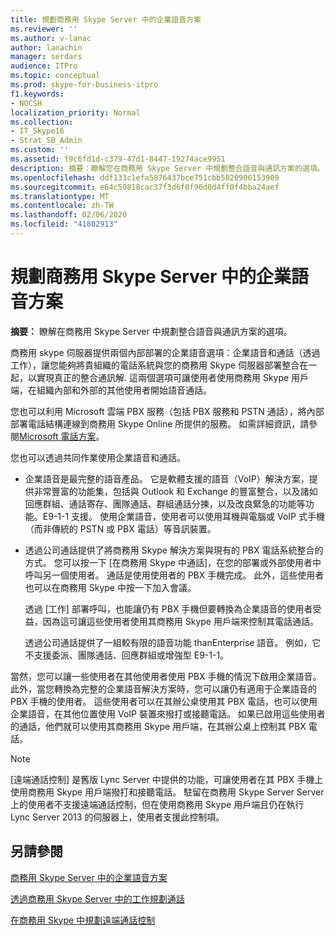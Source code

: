 ```yaml
---
title: 規劃商務用 Skype Server 中的企業語音方案
ms.reviewer: ''
ms.author: v-lanac
author: lanachin
manager: serdars
audience: ITPro
ms.topic: conceptual
ms.prod: skype-for-business-itpro
f1.keywords:
- NOCSH
localization_priority: Normal
ms.collection:
- IT_Skype16
- Strat_SB_Admin
ms.custom: ''
ms.assetid: f9c6fd1d-c379-47d1-8447-19274ace9951
description: 摘要：瞭解您在商務用 Skype Server 中規劃整合語音與通訊方案的選項。
ms.openlocfilehash: ddf133c1efa5876437bce751cbb5020906153909
ms.sourcegitcommit: e64c50818cac37f3d6f0f96d0d4ff0f4bba24aef
ms.translationtype: MT
ms.contentlocale: zh-TW
ms.lasthandoff: 02/06/2020
ms.locfileid: "41802913"
---
```

# <a name="plan-your-enterprise-voice-solution-in-skype-for-business-server"></a>規劃商務用 Skype Server 中的企業語音方案
 
**摘要：** 瞭解在商務用 Skype Server 中規劃整合語音與通訊方案的選項。
  
商務用 skype 伺服器提供兩個內部部署的企業語音選項：企業語音和通話（透過工作），讓您能夠將貴組織的電話系統與您的商務用 Skype 伺服器部署整合在一起，以實現真正的整合通訊解. 這兩個選項可讓使用者使用商務用 Skype 用戶端，在組織內部和外部的其他使用者開始語音通話。
  
您也可以利用 Microsoft 雲端 PBX 服務（包括 PBX 服務和 PSTN 通話），將內部部署電話結構連線到商務用 Skype Online 所提供的服務。 如需詳細資訊，請參閱[Microsoft 電話方案](https://docs.microsoft.com/SkypeForBusiness/hybrid/msft-telephony-solutions)。
  
您也可以透過共同作業使用企業語音和通話。
  
- 企業語音是最完整的語音產品。 它是軟體支援的語音（VoIP）解決方案，提供非常豐富的功能集，包括與 Outlook 和 Exchange 的豐富整合，以及諸如回應群組、通話寄存、團隊通話、群組通話分揀，以及改良緊急的功能等功能。E9-1-1 支援。 使用企業語音，使用者可以使用耳機與電腦或 VoIP 式手機（而非傳統的 PSTN 或 PBX 電話）等音訊裝置。
    
- 透過公司通話提供了將商務用 Skype 解決方案與現有的 PBX 電話系統整合的方式。 您可以按一下 [在商務用 Skype 中通話]，在您的部署或外部使用者中呼叫另一個使用者。 通話是使用使用者的 PBX 手機完成。 此外，這些使用者也可以在商務用 Skype 中按一下加入會議。
    
    透過 [工作] 部署呼叫，也能讓仍有 PBX 手機但要轉換為企業語音的使用者受益，因為這可讓這些使用者使用其商務用 Skype 用戶端來控制其電話通話。
    
     透過公司通話提供了一組較有限的語音功能 thanEnterprise 語音。 例如，它不支援委派、團隊通話、回應群組或增強型 E9-1-1。
    
當然，您可以讓一些使用者在其他使用者使用 PBX 手機的情況下啟用企業語音。 此外，當您轉換為完整的企業語音解決方案時，您可以讓仍有適用于企業語音的 PBX 手機的使用者。 這些使用者可以在其辦公桌使用其 PBX 電話，也可以使用企業語音，在其他位置使用 VoIP 裝置來撥打或接聽電話。 如果已啟用這些使用者的通話，他們就可以使用其商務用 Skype 用戶端，在其辦公桌上控制其 PBX 電話。
  
> [!NOTE]
> [遠端通話控制] 是舊版 Lync Server 中提供的功能，可讓使用者在其 PBX 手機上使用商務用 Skype 用戶端撥打和接聽電話。 駐留在商務用 Skype Server Server 上的使用者不支援遠端通話控制，但在使用商務用 Skype 用戶端且仍在執行 Lync Server 2013 的伺服器上，使用者支援此控制項。 
  
## <a name="see-also"></a>另請參閱


[商務用 Skype Server 中的企業語音方案](enterprise-voice.md)
  
[透過商務用 Skype Server 中的工作規劃通話](call-via-work.md)
  
[在商務用 Skype 中規劃遠端通話控制](remote-call-control.md)

